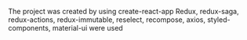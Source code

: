 The project was created by using create-react-app
Redux, redux-saga, redux-actions, redux-immutable, reselect, recompose, axios, styled-components, material-ui were used
